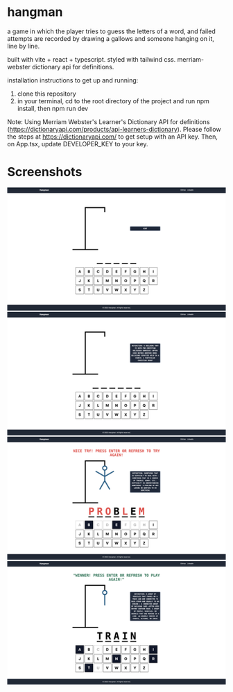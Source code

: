 # hangman
a game in which the player tries to guess the letters of a word, and failed attempts are recorded by drawing a gallows and someone hanging on it, line by line.


built with vite + react + typescript. 
styled with tailwind css.
merriam-webster dictionary api for definitions.

installation instructions to get up and running: 
1) clone this repository
2) in your terminal, cd to the root directory of the project and run npm install, then npm run dev

Note: Using Merriam Webster's Learner's Dictionary API for definitions (https://dictionaryapi.com/products/api-learners-dictionary). 
Please follow the steps at https://dictionaryapi.com/ to get setup with an API key. Then, on App.tsx, update DEVELOPER_KEY to your key. 

# Screenshots

![Default](./images/Default.png)
![Show Hint](./images/showHint.png)
![Try Again](./images/Loser.png)
![Winner](./images/winner.png)





